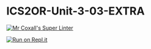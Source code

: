 # ICS2OR-Unit-3-03-EXTRA

[![Mr Coxall's Super Linter](https://github.com/ashley-monaghan/ICS2OR-Unit-3-03-EXTRA/workflows/Mr%20Coxall's%20Super%20Linter/badge.svg)](https://github.com/ashley-monaghan/ICS2OR-Unit-3-03-EXTRA/actions/)

[![Run on Repl.it](https://repl.it/badge/github/ashley-monaghan/ICS2OR-Unit-3-03-EXTRA)](https://repl.it/github/ashley-monaghan/ICS2OR-Unit-3-03-EXTRA)
